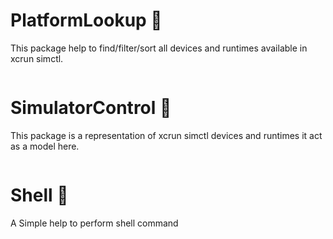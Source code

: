 # PlatformLookup 🔎

This package help to find/filter/sort all devices and runtimes available in xcrun simctl.

```swift
```

# SimulatorControl 📲

This package is a representation of xcrun simctl devices and runtimes it act as a model here.

```swift
```

# Shell 🐚

A Simple help to perform shell command

```swift
```
